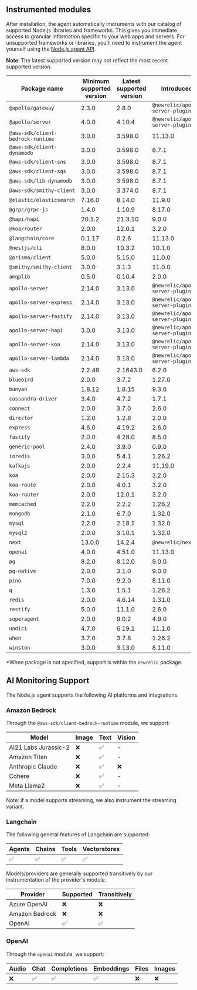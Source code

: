 ## Instrumented modules

After installation, the agent automatically instruments with our catalog of
supported Node.js libraries and frameworks. This gives you immediate access to
granular information specific to your web apps and servers.  For unsupported
frameworks or libraries, you'll need to instrument the agent yourself using the
[Node.js agent API](https://newrelic.github.io/node-newrelic/API.html).

**Note**: The latest supported version may not reflect the most recent supported
version.

| Package name | Minimum supported version | Latest supported version | Introduced in* |
| --- | --- | --- | --- |
| `@apollo/gateway` | 2.3.0 | 2.8.0 | `@newrelic/apollo-server-plugin@1.0.0` |
| `@apollo/server` | 4.0.0 | 4.10.4 | `@newrelic/apollo-server-plugin@2.1.0` |
| `@aws-sdk/client-bedrock-runtime` | 3.0.0 | 3.598.0 | 11.13.0 |
| `@aws-sdk/client-dynamodb` | 3.0.0 | 3.598.0 | 8.7.1 |
| `@aws-sdk/client-sns` | 3.0.0 | 3.598.0 | 8.7.1 |
| `@aws-sdk/client-sqs` | 3.0.0 | 3.598.0 | 8.7.1 |
| `@aws-sdk/lib-dynamodb` | 3.0.0 | 3.598.0 | 8.7.1 |
| `@aws-sdk/smithy-client` | 3.0.0 | 3.374.0 | 8.7.1 |
| `@elastic/elasticsearch` | 7.16.0 | 8.14.0 | 11.9.0 |
| `@grpc/grpc-js` | 1.4.0 | 1.10.9 | 8.17.0 |
| `@hapi/hapi` | 20.1.2 | 21.3.10 | 9.0.0 |
| `@koa/router` | 2.0.0 | 12.0.1 | 3.2.0 |
| `@langchain/core` | 0.1.17 | 0.2.6 | 11.13.0 |
| `@nestjs/cli` | 8.0.0 | 10.3.2 | 10.1.0 |
| `@prisma/client` | 5.0.0 | 5.15.0 | 11.0.0 |
| `@smithy/smithy-client` | 3.0.0 | 3.1.3 | 11.0.0 |
| `amqplib` | 0.5.0 | 0.10.4 | 2.0.0 |
| `apollo-server` | 2.14.0 | 3.13.0 | `@newrelic/apollo-server-plugin@1.0.0` |
| `apollo-server-express` | 2.14.0 | 3.13.0 | `@newrelic/apollo-server-plugin@1.0.0` |
| `apollo-server-fastify` | 2.14.0 | 3.13.0 | `@newrelic/apollo-server-plugin@1.0.0` |
| `apollo-server-hapi` | 3.0.0 | 3.13.0 | `@newrelic/apollo-server-plugin@1.0.0` |
| `apollo-server-koa` | 2.14.0 | 3.13.0 | `@newrelic/apollo-server-plugin@1.0.0` |
| `apollo-server-lambda` | 2.14.0 | 3.13.0 | `@newrelic/apollo-server-plugin@1.0.0` |
| `aws-sdk` | 2.2.48 | 2.1643.0 | 6.2.0 |
| `bluebird` | 2.0.0 | 3.7.2 | 1.27.0 |
| `bunyan` | 1.8.12 | 1.8.15 | 9.3.0 |
| `cassandra-driver` | 3.4.0 | 4.7.2 | 1.7.1 |
| `connect` | 2.0.0 | 3.7.0 | 2.6.0 |
| `director` | 1.2.0 | 1.2.8 | 2.0.0 |
| `express` | 4.6.0 | 4.19.2 | 2.6.0 |
| `fastify` | 2.0.0 | 4.28.0 | 8.5.0 |
| `generic-pool` | 2.4.0 | 3.9.0 | 0.9.0 |
| `ioredis` | 3.0.0 | 5.4.1 | 1.26.2 |
| `kafkajs` | 2.0.0 | 2.2.4 | 11.19.0 |
| `koa` | 2.0.0 | 2.15.3 | 3.2.0 |
| `koa-route` | 2.0.0 | 4.0.1 | 3.2.0 |
| `koa-router` | 2.0.0 | 12.0.1 | 3.2.0 |
| `memcached` | 2.2.0 | 2.2.2 | 1.26.2 |
| `mongodb` | 2.1.0 | 6.7.0 | 1.32.0 |
| `mysql` | 2.2.0 | 2.18.1 | 1.32.0 |
| `mysql2` | 2.0.0 | 3.10.1 | 1.32.0 |
| `next` | 13.0.0 | 14.2.4 | `@newrelic/next@0.7.0` |
| `openai` | 4.0.0 | 4.51.0 | 11.13.0 |
| `pg` | 8.2.0 | 8.12.0 | 9.0.0 |
| `pg-native` | 2.0.0 | 3.1.0 | 9.0.0 |
| `pino` | 7.0.0 | 9.2.0 | 8.11.0 |
| `q` | 1.3.0 | 1.5.1 | 1.26.2 |
| `redis` | 2.0.0 | 4.6.14 | 1.31.0 |
| `restify` | 5.0.0 | 11.1.0 | 2.6.0 |
| `superagent` | 2.0.0 | 9.0.2 | 4.9.0 |
| `undici` | 4.7.0 | 6.19.1 | 11.1.0 |
| `when` | 3.7.0 | 3.7.8 | 1.26.2 |
| `winston` | 3.0.0 | 3.13.0 | 8.11.0 |

*When package is not specified, support is within the `newrelic` package.

## AI Monitoring Support

The Node.js agent supports the following AI platforms and integrations.

### Amazon Bedrock

Through the `@aws-sdk/client-bedrock-runtime` module, we support:

| Model | Image | Text | Vision |
| --- | --- | --- | --- |
| AI21 Labs Jurassic-2 | ❌ | ✅ | - |
| Amazon Titan | ❌ | ✅ | - |
| Anthropic Claude | ❌ | ✅ | ❌ |
| Cohere | ❌ | ✅ | - |
| Meta Llama2 | ❌ | ✅ | - |

Note: if a model supports streaming, we also instrument the streaming variant.


### Langchain

The following general features of Langchain are supported:

| Agents | Chains | Tools | Vectorstores |
| --- | --- | --- | --- |
| ✅ | ✅ | ✅ | ✅ |

Models/providers are generally supported transitively by our instrumentation of the provider's module.

| Provider | Supported | Transitively |
| --- | --- | --- |
| Azure OpenAI | ❌ | ❌ |
| Amazon Bedrock | ❌ | ❌ |
| OpenAI | ✅ | ✅ |


### OpenAI

Through the `openai` module, we support:

| Audio | Chat | Completions | Embeddings | Files | Images |
| --- | --- | --- | --- | --- | --- |
| ❌ | ✅ | ✅ | ✅ | ❌ | ❌ |

